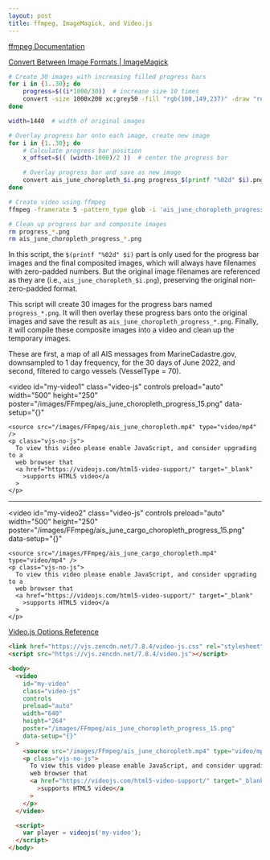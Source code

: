 ```yaml
---
layout: post
title: ffmpeg, ImageMagick, and Video.js
---
```


<link href="https://vjs.zencdn.net/7.8.4/video-js.css" rel="stylesheet" />
<script src="https://vjs.zencdn.net/7.8.4/video.js"></script>

[ffmpeg Documentation](https://ffmpeg.org/ffmpeg.html)

[Convert Between Image Formats \| ImageMagick](https://imagemagick.org/script/convert.php)


```bash
# Create 30 images with increasing filled progress bars
for i in {1..30}; do
    progress=$((i*1000/30))  # increase size 10 times
    convert -size 1000x200 xc:grey50 -fill "rgb(100,149,237)" -draw "rectangle 0,0 $progress,200" progress_$(printf "%02d" $i).png
done

width=1440  # width of original images

# Overlay progress bar onto each image, create new image
for i in {1..30}; do
    # Calculate progress bar position
    x_offset=$(( (width-1000)/2 ))  # center the progress bar

    # Overlay progress bar and save as new image
    convert ais_june_choropleth_$i.png progress_$(printf "%02d" $i).png -geometry +$x_offset+10 -composite ais_june_choropleth_progress_$(printf "%02d" $i).png
done

# Create video using ffmpeg
ffmpeg -framerate 5 -pattern_type glob -i 'ais_june_choropleth_progress_*.png' -c:v libx264 -r 30 -pix_fmt yuv420p ais_june_choropleth.mp4

# Clean up progress bar and composite images
rm progress_*.png
rm ais_june_choropleth_progress_*.png
```

In this script, the `$(printf "%02d" $i)` part is only used for the progress bar images and the final composited images, which will always have filenames with zero-padded numbers. But the original image filenames are referenced as they are (i.e., `ais_june_choropleth_$i.png`), preserving the original non-zero-padded format.

This script will create 30 images for the progress bars named `progress_*.png`. It will then overlay these progress bars onto the original images and save the result as `ais_june_choropleth_progress_*.png`. Finally, it will compile these composite images into a video and clean up the temporary images.

These are first, a map of all AIS messages from MarineCadastre.gov, downsampled to 1 day frequency, for the 30 days of June 2022, and second, filtered to cargo vessels (VesselType = 70).

  <video
    id="my-video1"
    class="video-js"
    controls
    preload="auto"
    width="500"
    height="250"
    poster="/images/FFmpeg/ais_june_choropleth_progress_15.png"
    data-setup="{}"
  >
    <source src="/images/FFmpeg/ais_june_choropleth.mp4" type="video/mp4" />
    <p class="vjs-no-js">
      To view this video please enable JavaScript, and consider upgrading to a
      web browser that
      <a href="https://videojs.com/html5-video-support/" target="_blank"
        >supports HTML5 video</a
      >
    </p>
  </video>

  <script>
    var player = videojs('my-video1');
  </script>

---

  <video
    id="my-video2"
    class="video-js"
    controls
    preload="auto"
    width="500"
    height="250"
    poster="/images/FFmpeg/ais_june_cargo_choropleth_progress_15.png"
    data-setup="{}"
  >
    <source src="/images/FFmpeg/ais_june_cargo_choropleth.mp4" type="video/mp4" />
    <p class="vjs-no-js">
      To view this video please enable JavaScript, and consider upgrading to a
      web browser that
      <a href="https://videojs.com/html5-video-support/" target="_blank"
        >supports HTML5 video</a
      >
    </p>
  </video>

  <script>
    var player = videojs('my-video2');
  </script>

[Video.js Options Reference](https://videojs.com/guides/options/)

```html
<link href="https://vjs.zencdn.net/7.8.4/video-js.css" rel="stylesheet" />
<script src="https://vjs.zencdn.net/7.8.4/video.js"></script>

<body>
  <video
    id="my-video"
    class="video-js"
    controls
    preload="auto"
    width="640"
    height="264"
    poster="/images/FFmpeg/ais_june_choropleth_progress_15.png"
    data-setup="{}"
  >
    <source src="/images/FFmpeg/ais_june_choropleth.mp4" type="video/mp4" />
    <p class="vjs-no-js">
      To view this video please enable JavaScript, and consider upgrading to a
      web browser that
      <a href="https://videojs.com/html5-video-support/" target="_blank"
        >supports HTML5 video</a
      >
    </p>
  </video>

  <script>
    var player = videojs('my-video');
  </script>
</body>
```